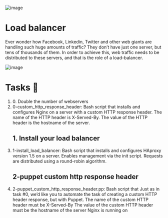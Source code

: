 
![image](https://user-images.githubusercontent.com/77997252/236193277-fcbe1225-5796-47b1-a575-7f9c62a61639.png)

<h1>Load balancer</h1>
Ever wonder how Facebook, Linkedin, Twitter and other web giants are handling such huge amounts of traffic? They don’t have just one server, but tens of thousands of them. 
In order to achieve this, web traffic needs to be distributed to these servers, and that is the role of a load-balancer.


![image](https://user-images.githubusercontent.com/77997252/236193091-e732410f-a24b-46b6-835e-d72a0c8c96b5.png)


<h1>Tasks 📃</h1>
<ol> <li>0. Double the number of webservers</li>

<li>0-custom_http_response_header: Bash script that installs and configures Nginx on a server with a custom HTTP response header.
The name of the HTTP header is X-Served-By.
  The value of the HTTP header is the hostname of the server. </li>
  
  <h2>1. Install your load balancer</h2>

<li>1-install_load_balancer: Bash script that installs and configures HAproxy version 1.5 on a server.
Enables management via the init script.
  Requests are distributed using a round-robin algorithm. </li>
  
  <h2>2-puppet custom http response header</h2>

<li>2-puppet_custom_http_response_header.pp: Bash script that Just as in task #0, we’d like you to automate the task of creating a custom HTTP header response, but with Puppet.
The name of the custom HTTP header must be X-Served-By
  The value of the custom HTTP header must be the hostname of the server Nginx is running on</li>
  </ol>
